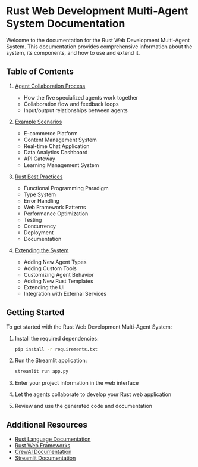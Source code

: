 # Rust Web Development Multi-Agent System Documentation

Welcome to the documentation for the Rust Web Development Multi-Agent System. This documentation provides comprehensive information about the system, its components, and how to use and extend it.

## Table of Contents

1. [Agent Collaboration Process](agent_collaboration.md)
   - How the five specialized agents work together
   - Collaboration flow and feedback loops
   - Input/output relationships between agents

2. [Example Scenarios](example_scenarios.md)
   - E-commerce Platform
   - Content Management System
   - Real-time Chat Application
   - Data Analytics Dashboard
   - API Gateway
   - Learning Management System

3. [Rust Best Practices](rust_best_practices.md)
   - Functional Programming Paradigm
   - Type System
   - Error Handling
   - Web Framework Patterns
   - Performance Optimization
   - Testing
   - Concurrency
   - Deployment
   - Documentation

4. [Extending the System](extending_the_system.md)
   - Adding New Agent Types
   - Adding Custom Tools
   - Customizing Agent Behavior
   - Adding New Rust Templates
   - Extending the UI
   - Integration with External Services

## Getting Started

To get started with the Rust Web Development Multi-Agent System:

1. Install the required dependencies:

   ```bash
   pip install -r requirements.txt
   ```

2. Run the Streamlit application:

   ```bash
   streamlit run app.py
   ```

3. Enter your project information in the web interface

4. Let the agents collaborate to develop your Rust web application

5. Review and use the generated code and documentation

## Additional Resources

- [Rust Language Documentation](https://www.rust.org/documentation/)
- [Rust Web Frameworks](https://wiki.rust.org/Web/Frameworks)
- [CrewAI Documentation](https://docs.crewai.com/)
- [Streamlit Documentation](https://docs.streamlit.io/)
